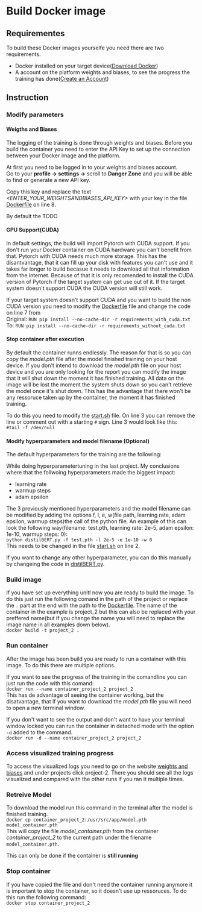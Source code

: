 # Build Docker image

## Requirementes

To build these Docker images yourselfe you need there are two requirements.

- Docker installed on your target device([Download Docker](https://www.docker.com/products/docker-desktop/))
- A account on the platform weights and biases, to see the progress the training has done([Create an Account](https://wandb.ai/site/))

## Instruction

### Modify parameters

#### Weigths and Biases

The logging of the training is done through weights and biases. Before you build the container you need to enter the API Key to set up the connection between your Docker image and the platform.

At first you need to be logged in to your weights and biases account.  
Go to your **profile -> settings ->** scroll to **Danger Zone** and you will be able to find or generate a new API key.

Copy this key and replace the text _<ENTER_YOUR_WEIGHTSANDBIASES_API_KEY>_ with your key in the file [Dockerfile](Dockerfile) on line 8.

By default the TODO

#### GPU Support(CUDA)

In default settings, the build will import Pytorch with CUDA support. If you don't run your Docker container on CUDA hardware you can't benefit from that. Pytorch with CUDA needs much more storage. This has the disantvantage, that it can fill up your disk with features you can't use and it takes far longer to build becasue it needs to download all that information from the internet. Because of that it is only recomended to install the CUDA version of Pytorch if the target system can get use out of it. If the target system doesn't support CUDA the CUDA version will still work.

If your target system doesn't support CUDA and you want to build the non CUDA version you need to modify the [Dockerfile](Dockerfile) file and change the code on line 7 from  
Original: `RUN pip install --no-cache-dir -r requirements_with_cuda.txt`  
To: `RUN pip install --no-cache-dir -r requirements_without_cuda.txt`

#### Stop container after execution

By default the container runns endlessly. The reason for that is so you can copy the _model.pth_ file after the model finished training on your host device. If you don't intend to download the _model.pth_ file on your host device and you are only looking for the report you can modify the image that it will shut down the moment it has finished training. All data on the image will be lost the moment the system shuts down so you can't retrieve the model once it's shut down. This has the advantage that there won't be any ressoruce taken up by the container, the moment it has finished training.

To do this you need to modify the [start.sh](start.sh) file. On line 3 you can remove the line or comment out with a starting `#` sign. Line 3 would look like this:  
`#tail -f /dev/null`

#### Modify hyperparameters and model filename (Optional)

The default hyperparameters for the training are the following:

While doing hyperparametertuning in the last project. My conclusions where that the follwoing hyperparameters made the biggest impact:

- learning rate
- warmup steps
- adam epsilon

The 3 previously mentioned hyperparameters and the model filename can be modified by adding the options f, l, e, w(file path, learning rate, adam epsilon, warmup steps)the call of the python file. An example of this can look the following way(filename: test.pth, learning rate: 2e-5, adam epsilon: 1e-10, warmup steps: 0):  
`python distilBERT.py -f test.pth -l 2e-5 -e 1e-10 -w 0`  
This needs to be changed in the file [start.sh](start.sh) on line 2.

If you want to change any other hyperparameter, you can do this manually by changeing the code in [distilBERT.py](distilBERT.py).

### Build image

If you have set up everything unitl now you are ready to build the image. To do this just run the following comand in the path of the project or replace the `.` part at the end with the path to the [Dockerfile](Dockerfile). The name of the container in the example is project_2 but this can also be replaced with your preffered name(but if you change the name you will need to replace the image name in all examples down below).  
`docker build -t project_2 . `

### Run container

After the image has been build you are ready to run a container with this image. To do this there are multiple options.

If you want to see the progress of the training in the comandline you can just run the code with this comand:  
`docker run --name container_project_2 project_2`  
This has de advantage of seeing the container working, but the disatvantage, that if you want to download the _model.pth_ file you will need to open a new terminal window.

If you don't want to see the output and don't want to have your terminal window locked you can run the container in detached mode with the option `-d` added to the command.  
`docker run -d --name container_project_2 project_2`

### Access visualized training progress

To access the visualized logs you need to go on the website [weights and biases](https://wandb.ai/home) and under projects click project-2. There you should see all the logs visualized and compared with the other runs if you ran it multiple times.

### Retreive Model

To download the model run this command in the terminal after the model is finished training.  
`docker cp container_project_2:/usr/src/app/model.pth model_container.pth`  
This will copy the file _model_container.pth_ from the container _container_project_2_ to the current path under the filename `model_container.pth`.

This can only be done if the container is **still running**

### Stop container

If you have copied the file and don't need the container running anymore it is important to stop the container, so it doesn't use up ressoruces. To do this run the following command:  
`docker stop container_project_2  `

